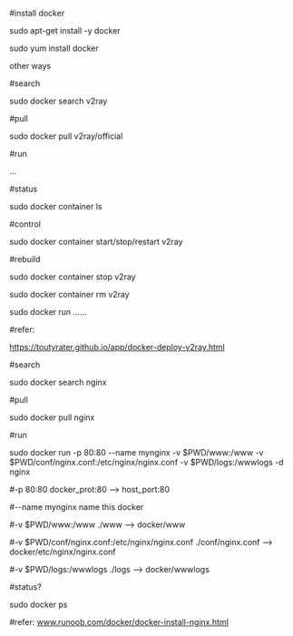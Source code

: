 #install docker
  
sudo apt-get install -y docker
  
sudo yum install docker
  
other ways

#search 

sudo docker search v2ray

#pull

sudo docker pull v2ray/official

#run

...

#status

sudo docker container ls

#control

sudo docker container start/stop/restart v2ray

#rebuild

sudo docker container stop v2ray

sudo docker container rm v2ray

sudo docker run ......

#refer:

https://toutyrater.github.io/app/docker-deploy-v2ray.html


#search

sudo docker search nginx

#pull

sudo docker pull nginx

#run

sudo docker run -p 80:80 --name mynginx -v $PWD/www:/www -v $PWD/conf/nginx.conf:/etc/nginx/nginx.conf -v $PWD/logs:/wwwlogs  -d 
nginx  

#-p 80:80    docker_prot:80 --> host_port:80  

#--name  mynginx    name this docker

#-v $PWD/www:/www    ./www --> docker/www

#-v $PWD/conf/nginx.conf:/etc/nginx/nginx.conf    ./conf/nginx.conf --> docker/etc/nginx/nginx.conf

#-v $PWD/logs:/wwwlogs    ./logs --> docker/wwwlogs


#status?

sudo docker ps

#refer:
www.runoob.com/docker/docker-install-nginx.html

